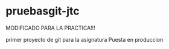 # pruebasgit-jtc
MODIFICADO PARA LA PRACTICA!!!

primer proyecto de git para la asignatura Puesta en produccion
